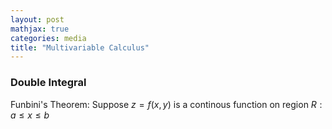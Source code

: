 ```yaml
---
layout: post
mathjax: true
categories: media
title: "Multivariable Calculus"
---
```


### Double Integral
Funbini's Theorem: Suppose $z=f(x,y)$ is a continous function on region $R:a\leq x\leq b$
